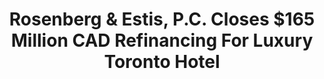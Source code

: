 ---
document_date: 2018-09-20
title: Rosenberg & Estis, P.C. Closes $165 Million CAD Refinancing For Luxury Toronto Hotel
document_title: Rosenberg & Estis, P.C. Closes $165 Million CAD Refinancing For Luxury Toronto Hotel
document_author: Rosenberg & Estis, P.C.
address: 111 Princes' Blvd, Toronto, ON M6K 3C3
document: ./documents/hotel-x-toronto/
canonical_link: https://www.rosenbergestis.com/wp-content/uploads/sites/1101496/2021/01/HotelX-HellmanBogdanov.pdf
date_accessed: 2023-11-17
collections:
    - ROSENBERG & ESTIS, P.C.
    - Library Hotel Collection:
        - Hotel X Toronto
---
